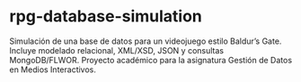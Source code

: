 # rpg-database-simulation
Simulación de una base de datos para un videojuego estilo Baldur’s Gate. Incluye modelado relacional, XML/XSD, JSON y consultas MongoDB/FLWOR. Proyecto académico para la asignatura Gestión de Datos en Medios Interactivos.

